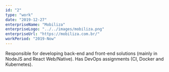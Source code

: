 ```yaml
---
id: "2"
type: "work"
date: "2019-12-27"
enterpriseName: "Mobiliza"
enterpriseLogo: "../../images/mobiliza.png"
enterpriseUrl: "https://mobiliza.com.br/"
workPeriod: "2019-Now"
---
```

Responsible for developing back-end and front-end solutions (mainly in NodeJS and React Web/Native). Has DevOps assignments (CI, Docker and Kubernetes).